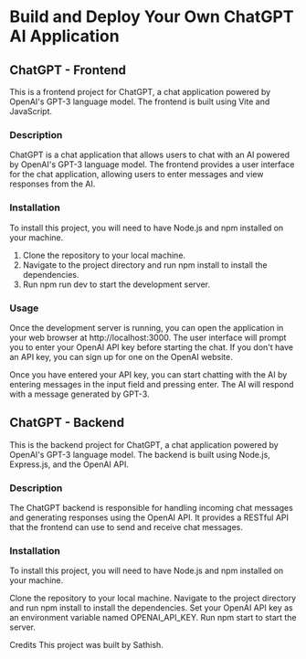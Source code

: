 # Build and Deploy Your Own ChatGPT AI Application
## ChatGPT - Frontend 
This is a frontend project for ChatGPT, a chat application powered by OpenAI's GPT-3 language model. The frontend is built using Vite and JavaScript.

### Description
ChatGPT is a chat application that allows users to chat with an AI powered by OpenAI's GPT-3 language model. The frontend provides a user interface for the chat application, allowing users to enter messages and view responses from the AI.

### Installation
To install this project, you will need to have Node.js and npm installed on your machine.

1. Clone the repository to your local machine.
2. Navigate to the project directory and run npm install to install the dependencies.
3. Run npm run dev to start the development server.
### Usage
Once the development server is running, you can open the application in your web browser at http://localhost:3000. The user interface will prompt you to enter your OpenAI API key before starting the chat. If you don't have an API key, you can sign up for one on the OpenAI website.

Once you have entered your API key, you can start chatting with the AI by entering messages in the input field and pressing enter. The AI will respond with a message generated by GPT-3.

## ChatGPT - Backend
This is the backend project for ChatGPT, a chat application powered by OpenAI's GPT-3 language model. The backend is built using Node.js, Express.js, and the OpenAI API.

### Description
The ChatGPT backend is responsible for handling incoming chat messages and generating responses using the OpenAI API. It provides a RESTful API that the frontend can use to send and receive chat messages.

### Installation
To install this project, you will need to have Node.js and npm installed on your machine.

Clone the repository to your local machine.
Navigate to the project directory and run npm install to install the dependencies.
Set your OpenAI API key as an environment variable named OPENAI_API_KEY.
Run npm start to start the server.

Credits
This project was built by Sathish.

